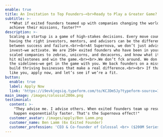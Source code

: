```yaml
---
enable: true
title: An Invitation to Top Founders—<br>Ready to Play a Greater Game?
subtitle: >-
  **What if exited founders teamed up with companies changing the world to
  achieve their missions, faster?**
description: >-
  Scaling a startup is a game of high-stakes decisions. Every move counts — and
  having the right investors, mentors, and advisors can be the difference
  between success and failure.<br><br>At Supernova, we don’t just advise or
  invest—we activate. We are 250+ exited founders who have been in your shoes,
  scaled companies to zebras, unicorns, and decacorns, and know what it takes to
  hit milestones and win the game.<br><br>.We don’t fck around. We don't sit on
  the sidelines—we get in the game with you. We back founders on a mission to
  build thriving businesses that make a real difference.<br><br> If that sounds
  like you, apply now, and let’s see if we’re a fit. 
button:
  enable: true
  label: Apply Now
  link: 'https://i9evkjegsiq.typeform.com/to/KCJDm5Jy?typeform-source=1supernova.com'
main_image: /images/colossal200m.png
testimonial:
  content: >-
    "They advise me. I advise others. When exited founders team up results
    happen exponentially faster. That's the Supernova effect!"
  customer_avatar: /images/apply/Ben Lamm.png
  customer_name: Ben Lamm (6x Exited Founder)
  customer_profession: 'CEO & Co-founder of Colossal <br> ($200M Series C: $10B Valuation) '
---
```


